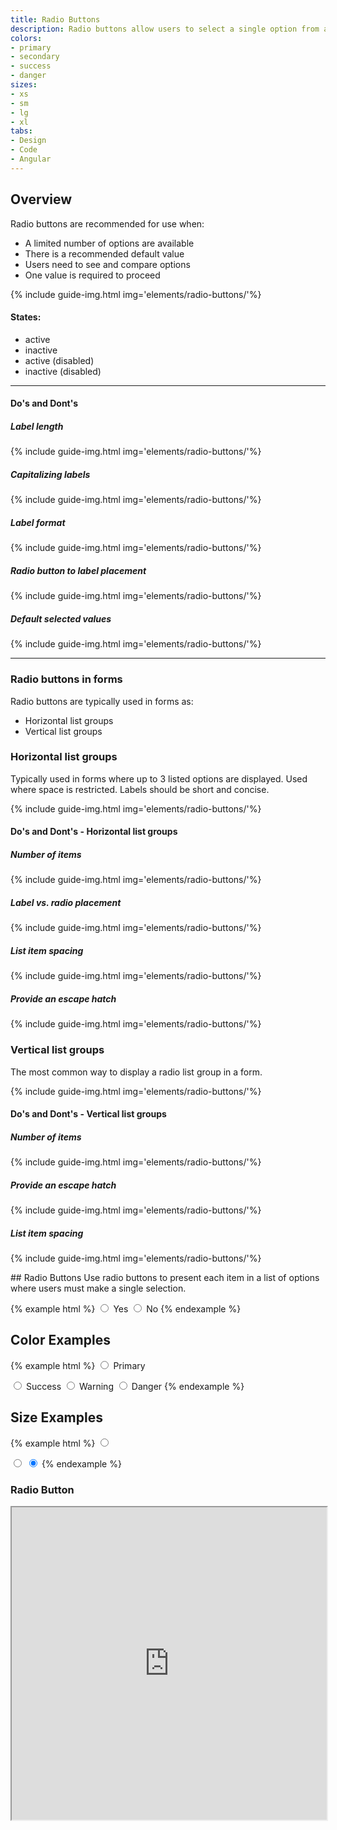 ```yaml
---
title: Radio Buttons
description: Radio buttons allow users to select a single option from a list of predefined options.
colors:
- primary
- secondary
- success
- danger
sizes:
- xs
- sm
- lg
- xl
tabs:
- Design
- Code 
- Angular
---
```


<!-- Start Design Tab -->
<div id="design" class="docs-tabs-content" markdown="1">

## Overview
Radio buttons are recommended for use when:

- A limited number of options are available
- There is a recommended default value
- Users need to see and compare options
- One value is required to proceed

{% include guide-img.html img='elements/radio-buttons/'%} 

#### States:

- active
- inactive
- active (disabled)
- inactive (disabled)

<hr>

#### Do's and Dont's

##### Label length

{% include guide-img.html img='elements/radio-buttons/'%} 

##### Capitalizing labels

{% include guide-img.html img='elements/radio-buttons/'%} 

##### Label format

{% include guide-img.html img='elements/radio-buttons/'%}

##### Radio button to label placement

{% include guide-img.html img='elements/radio-buttons/'%} 

##### Default selected values

{% include guide-img.html img='elements/radio-buttons/'%} 

<hr>

### Radio buttons in forms
Radio buttons are typically used in forms as:

- Horizontal list groups
- Vertical list groups

### Horizontal list groups
Typically used in forms where up to 3 listed options are displayed. Used where space is restricted. Labels should be short and concise.

{% include guide-img.html img='elements/radio-buttons/'%} 

#### Do's and Dont's - Horizontal list groups

##### Number of items
{% include guide-img.html img='elements/radio-buttons/'%} 

##### Label vs. radio placement
{% include guide-img.html img='elements/radio-buttons/'%} 

##### List item spacing
{% include guide-img.html img='elements/radio-buttons/'%} 

##### Provide an escape hatch
{% include guide-img.html img='elements/radio-buttons/'%} 


### Vertical list groups
The most common way to display a radio list group in a form.

{% include guide-img.html img='elements/radio-buttons/'%} 

#### Do's and Dont's - Vertical list groups

##### Number of items
{% include guide-img.html img='elements/radio-buttons/'%} 

##### Provide an escape hatch
{% include guide-img.html img='elements/radio-buttons/'%} 

##### List item spacing
{% include guide-img.html img='elements/radio-buttons/'%} 

</div>
<!-- End Design Tab -->

<!-- Start Cupcake Code Tab -->
<div id="code" class="docs-tabs-content" markdown="1">
## Radio Buttons
Use radio buttons to present each item in a list of options where users must make a single selection.

{% example html %}
<label class="c-radio">
    <input type="radio" name="radio" checked>
    <i class="c-bg-primary"></i> 
    Yes
</label>
<label class="c-radio">
    <input type="radio" name="radio">
    <i class="c-bg-primary"></i> 
    No
</label>
{% endexample %}

## Color Examples

{% example html %}
<label class="c-radio c-m-right-sm">
    <input type="radio" name="radio" checked>
    <i class="c-bg-primary"></i>
    Primary
</label>

<label class="c-radio c-m-right-sm">
    <input type="radio" name="radio" checked>
    <i class="c-bg-success"></i>
    Success
</label>

<label class="c-radio c-m-right-sm">
    <input type="radio" name="radio" checked>
    <i class="c-bg-warning"></i>
    Warning
</label>

<label class="c-radio c-m-right-sm">
    <input type="radio" name="radio" checked>
    <i class="c-bg-danger"></i>
    Danger
</label>
{% endexample %}

## Size Examples

{% example html %}
<label class="c-radio-sm">
    <input type="radio" name="radio" checked>
    <i class="c-bg-primary"></i>
</label>

<label class="c-radio-lg">
    <input type="radio" name="radio" checked>
    <i class="c-bg-primary"></i>
</label>

<label class="c-radio-xl">
    <input type="radio" name="radio" checked>
    <i class="c-bg-primary"></i>
</label>
{% endexample %}

</div>
<!-- End Cupcake Code Tab -->

<div id="angular" class="docs-tabs-content" markdown="1">

### Radio Button
<iframe title="storybook" width="100%" height="500px" src="https://pages.code.ipreo.com/ipreo/sprinkles/?path=/story/components--radio-button&nav=0"></iframe>

</div>

